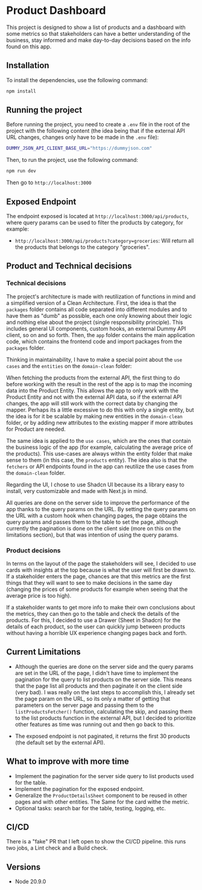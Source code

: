 # Product Dashboard

This project is designed to show a list of products and a dashboard with some metrics so that stakeholders can have a better understanding of the business, stay informed and make day-to-day decisions based on the info found on this app.

## Installation

To install the dependencies, use the following command:

```bash
npm install
```

## Running the project

Before running the project, you need to create a `.env` file in the root of the project with the following content (the idea being that if the external API URL changes, changes only have to be made in the `.env` file):

```bash
DUMMY_JSON_API_CLIENT_BASE_URL="https://dummyjson.com"
```

Then, to run the project, use the following command:

```bash
npm run dev
```

Then go to `http://localhost:3000`

## Exposed Endpoint

The endpoint exposed is located at `http://localhost:3000/api/products`, where query params can be used to filter the products by category, for example:

- `http://localhost:3000/api/products?category=groceries`: Will return all the products that belongs to the category "groceries".

## Product and Technical decisions

### Technical decisions

The project's architecture is made with reutilization of functions in mind and a simplified version of a Clean Architecture. First, the idea is that the `packages` folder
contains all code separated into different modules and to have them as "dumb" as possible, each one only knowing about their logic and nothing else about the project (single responsibility principle).
This includes general UI components, custom hooks, an external Dummy API client, so on and so forth. Then, the `app` folder contains the main application code, which contains the frontend code and import packages from the `packages` folder.

Thinking in maintainability, I have to make a special point about the `use cases` and the `entities` on the `domain-clean` folder:

When fetching the products from the external API, the first thing to do before working with the result in the rest of the app is to map the incoming data into the Product Entity. This allows the app to only work with the Product Entity and not with the external API data, so if the external API changes, the app will still work with the correct data by changing the mapper. Perhaps its a little excessive to do this with only a single entity, but the idea is for it be scalable by making new entities in the `domain-clean` folder, or by adding new attributes to the existing mapper if more attributes for Product are needed.

The same idea is applied to the `use cases`, which are the ones that contain the business logic of the app (for example, calculating the average price of the products). This use-cases are always within the entity folder that make sense to them (in this case, the `products` entity). The idea also is that the `fetchers` or API endpoints found in the app can reutilize the use cases from the `domain-clean` folder.

Regarding the UI, I chose to use Shadcn UI because its a library easy to install, very customizable and made with Next.js in mind.

All queries are done on the server side to improve the performance of the app thanks to the query params on the URL. By setting the query params on the URL with a custom hook when changing pages, the page obtains the query params and passes them to the table to set the page, although currently the pagination is done on the client side (more on this on the limitations section), but that was intention of using the query params.

### Product decisions

In terms on the layout of the page the stakeholders will see, I decided to use cards with insights at the top because is what the user will first be drawn to. If a stakeholder enters the page, chances are that this metrics are the first things that they will want to see to make decisions in the same day (changing the prices of some products for example when seeing that the average price is too high).

If a stakeholder wants to get more info to make their own conclusions about the metrics, they can then go to the table and check the details of the products. For this, I decided to use a Drawer (Sheet in Shadcn) for the details of each product, so the user can quickly jump between products without having a horrible UX experience changing pages back and forth.

## Current Limitations

- Although the queries are done on the server side and the query params are set in the URL of the page, I didn't have time to implement the pagination for the query to list products on the server side. This means that the page list all products and then paginate it on the client side (very bad). I was really
  on the last steps to accomplish this, I already set the page param on the URL, so its only a matter of getting that parameters on the server page and passing them to the `listProductsFetcher()` function, calculating the skip, and passing them to the list products function in the external API, but I decided to prioritize other features as time was running out and then go back to this.

- The exposed endpoint is not paginated, it returns the first 30 products (the default set by the external API).

## What to improve with more time

- Implement the pagination for the server side query to list products used for the table.
- Implement the pagination for the exposed endpoint.
- Generalize the `ProductDetailsSheet` component to be reused in other pages and with other entities. The Same for the card withe the metric.
- Optional tasks: search bar for the table, testing, logging, etc.

## CI/CD

There is a "fake" PR that I left open to show the CI/CD pipeline. this runs two jobs, a Lint check and a Build check.

## Versions

- Node 20.9.0
